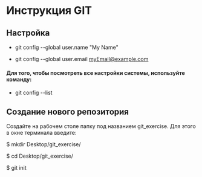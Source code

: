 # Инструкция GIT
## Настройка
* git config --global user.name "My Name"

* git config --global user.email myEmail@example.com
#### Для того, чтобы посмотреть все настройки системы, используйте команду:
* git config --list
## Создание нового репозитория
Создайте на рабочем столе папку под названием git_exercise. Для этого в окне терминала введите:

$ mkdir Desktop/git_exercise/

$ cd Desktop/git_exercise/

$ git init